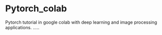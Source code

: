 # Pytorch_colab
Pytorch tutorial in google colab with deep learning and image processing applications.
.....
